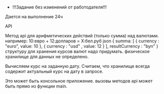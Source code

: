  - !!!Задание без изменений от работодателя!!!

Дается на выполнение 24ч

API


Метод api для арифметических действий (только сумма) над валютами.
например:
10:евро + 12:долларов = X:бел.руб
json 
{
	summa: [ 
		{ currency : "euro", value: 10 },
		{ currency : "usd" , value: 12 }
	],
	resultCurrency : "byn"
}
структуру для хранения курсов валют надо придумать.
физическое хранилище для данных не определено.

Вычисляем курс на заданную дату.
Считаем, что хранилище всегда содержит актуальный курс на дату в запросе.

Это может быть консольное приложение. 
вызовы методов api может быть прямо из функции main.
